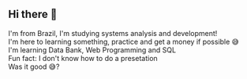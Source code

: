 ## Hi there 👋
I'm from Brazil, I'm studying systems analysis and development!
<br>
I'm here to learning something, practice and get a money if possible 😅
<br>
I'm learning Data Bank, Web Programming and SQL
<br>
Fun fact: I don't know how to do a presetation
<br>
Was it good 😅? 
<!--
**TheHTR/TheHTR** is a ✨ _special_ ✨ repository because its `README.md` (this file) appears on your GitHub profile.

Here are some ideas to get you started:

- 🔭 I’m currently working on ...
- 🌱 I’m currently learning ...
- 👯 I’m looking to collaborate on ...
- 🤔 I’m looking for help with ...
- 💬 Ask me about ...
- 📫 How to reach me: ...
- 😄 Pronouns: ...
- ⚡ Fun fact: ...
-->
